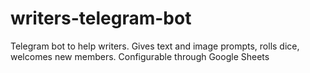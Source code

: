 # writers-telegram-bot
Telegram bot to help writers. Gives text and image prompts, rolls dice, welcomes new members. Configurable through Google Sheets 
